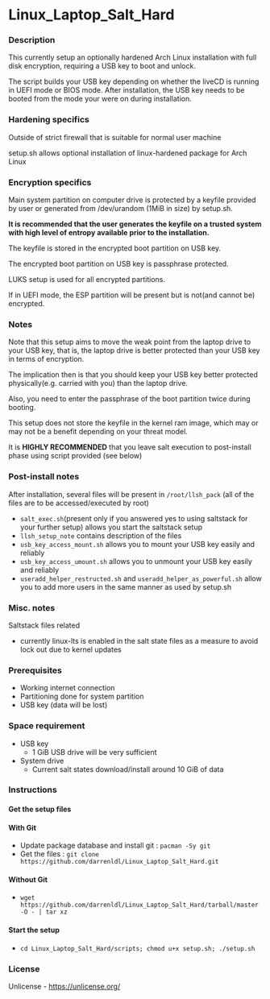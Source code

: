 # Linux_Laptop_Salt_Hard

### Description
This currently setup an optionally hardened Arch Linux installation with full disk encryption, requiring a USB key to boot and unlock.

The script builds your USB key depending on whether the liveCD is running in UEFI mode or BIOS mode. After installation, the USB key needs to be booted from the mode your were on during installation.

### Hardening specifics
Outside of strict firewall that is suitable for normal user machine

setup.sh allows optional installation of linux-hardened package for Arch Linux

### Encryption specifics
Main system partition on computer drive is protected by a keyfile provided by user or generated from /dev/urandom (1MiB in size) by setup.sh.

**It is recommended that the user generates the keyfile on a trusted system with high level of entropy available prior to the installation.**

The keyfile is stored in the encrypted boot partition on USB key.

The encrypted boot partition on USB key is passphrase protected.

LUKS setup is used for all encrypted partitions.

If in UEFI mode, the ESP partition will be present but is not(and cannot be) encrypted.

### Notes
Note that this setup aims to move the weak point from the laptop drive to your USB key, that is, the laptop drive is better protected than your USB key in terms of encryption.

The implication then is that you should keep your USB key better protected physically(e.g. carried with you) than the laptop drive.

Also, you need to enter the passphrase of the boot partition twice during booting.

This setup does not store the keyfile in the kernel ram image, which may or may not be a benefit depending on your threat model.

It is **HIGHLY RECOMMENDED** that you leave salt execution to post-install phase using script provided (see below)

### Post-install notes
After installation, several files will be present in `/root/llsh_pack` (all of the files are to be accessed/executed by root)
- `salt_exec.sh`(present only if you answered yes to using saltstack for your further setup) allows you start the saltstack setup
- `llsh_setup_note` contains description of the files
- `usb_key_access_mount.sh` allows you to mount your USB key easily and reliably
- `usb_key_access_umount.sh` allows you to unmount your USB key easily and reliably
- `useradd_helper_restructed.sh` and `useradd_helper_as_powerful.sh` allow you to add more users in the same manner as used by setup.sh

### Misc. notes
Saltstack files related
- currently linux-lts is enabled in the salt state files as a measure to avoid lock out due to kernel updates

### Prerequisites
- Working internet connection
- Partitioning done for system partition
- USB key (data will be lost)

### Space requirement
- USB key
  - 1 GiB USB drive will be very sufficient
- System drive
  - Current salt states download/install around 10 GiB of data

### Instructions
#### Get the setup files
#### With Git
- Update package database and install git : `pacman -Sy git`
- Get the files : `git clone https://github.com/darrenldl/Linux_Laptop_Salt_Hard.git`

#### Without Git
- `wget https://github.com/darrenldl/Linux_Laptop_Salt_Hard/tarball/master -O - | tar xz`

#### Start the setup
- `cd Linux_Laptop_Salt_Hard/scripts; chmod u+x setup.sh; ./setup.sh`

### License
Unlicense - https://unlicense.org/
